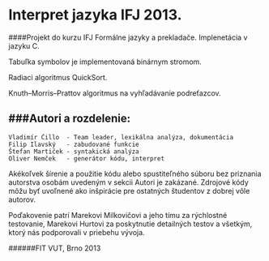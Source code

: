 Interpret jazyka IFJ 2013.
======
####Projekt do kurzu IFJ Formálne jazyky a prekladače.
Implenetácia v jazyku C.

Tabuľka symbolov je implementovaná binárnym stromom.

Radiaci algoritmus QuickSort.

Knuth–Morris–Prattov algoritmus na vyhľadávanie podreťazcov.


###Autori a rozdelenie:
---

    Vladimír Čillo  - Team leader, lexikálna analýza, dokumentácia
    Filip Ilavský   - zabudované funkcie
    Štefan Martiček - syntakická analýza
    Oliver Nemček   - generátor kódu, interpret
    


Akékoľvek šírenie a použitie kódu alebo spustiteľného súboru bez priznania autorstva osobám uvedeným v sekcii Autori je zakázané.
Zdrojové kódy môžu byť uvoľnené ako inšpirácie pre ostatných študentov z dobrej vôle autorov. 

Poďakovenie patrí Marekovi Milkovičovi a jeho tímu za rýchlostné testovanie, Marekovi Hurtovi za poskytnutie detailných testov a všetkým, ktorý nás podporovali v priebehu vývoja.



######FIT VUT, Brno 2013
